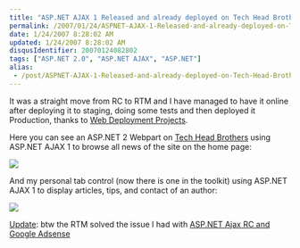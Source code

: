 ```yaml
---
title: "ASP.NET AJAX 1 Released and already deployed on Tech Head Brothers"
permalink: /2007/01/24/ASPNET-AJAX-1-Released-and-already-deployed-on-Tech-Head-Brothers/
date: 1/24/2007 8:28:02 AM
updated: 1/24/2007 8:28:02 AM
disqusIdentifier: 20070124082802
tags: ["ASP.NET 2.0", "ASP.NET AJAX", "ASP.NET"]
alias:
 - /post/ASPNET-AJAX-1-Released-and-already-deployed-on-Tech-Head-Brothers.aspx/index.html
---
```

It was a straight move from RC to RTM and I have managed to have it online after deploying it to staging, doing some tests and then deployed it Production, thanks to [Web Deployment Projects](http://msdn2.microsoft.com/en-us/asp.net/aa336619.aspx).

Here you can see an ASP.NET 2 Webpart on [Tech Head Brothers](http://www.techheadbrothers.com/) using ASP.NET AJAX 1 to browse all news of the site on the home page:
<!-- more -->

![](http://www.techheadbrothers.com/images/WindowsLiveWriter/TechHeadBrothersintgreASP.NETAJAX1.0_14F42/techheadbrothers_asp.net_ajax_rtm_1%5B3%5D.gif)

And my personal tab control (now there is one in the toolkit) using ASP.NET AJAX 1 to display articles, tips, and contact of an author:

![](http://www.techheadbrothers.com/images/WindowsLiveWriter/TechHeadBrothersintgreASP.NETAJAX1.0_14F42/techheadbrothers_asp.net_ajax_rtm_2%5B3%5D.gif)

<u>Update</u>: btw the RTM solved the issue I had with [ASP.NET Ajax RC and Google Adsense](http://weblogs.asp.net/lkempe/archive/2006/12/22/asp-net-ajax-rc-and-google-adsense.aspx)
